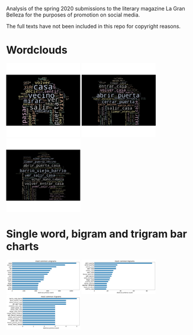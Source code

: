 Analysis of the spring 2020 submissions to the literary magazine La Gran Belleza for the purposes of promotion on social media.

The full texts have not been included in this repo for copyright reasons.

# Wordclouds
<img src="figures/unigrams_cloud.jpg" width="200" />
<img src="figures/bigrams_cloud.jpg" width="200"  />
<img src="figures/trigrams_cloud.jpg" width="200" />

# Single word, bigram and trigram bar charts
<img src="figures/unigrams_bar.jpg" width="200"  />
<img src="figures/bigrams_bar.jpg" width="200"  />
<img src="figures/trigrams_bar.jpg" width="200"  />
